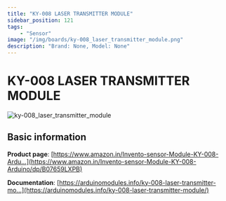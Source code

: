 ```yaml
---
title: "KY-008 LASER TRANSMITTER MODULE"
sidebar_position: 121
tags:
    - "Sensor"
image: "/img/boards/ky-008_laser_transmitter_module.png"
description: "Brand: None, Model: None"
---
```

# KY-008 LASER TRANSMITTER MODULE

![ky-008_laser_transmitter_module](/img/boards/ky-008_laser_transmitter_module.png)

## Basic information

**Product page**: [https://www.amazon.in/Invento-sensor-Module-KY-008-Ardu...](https://www.amazon.in/Invento-sensor-Module-KY-008-Arduino/dp/B07659LXPB)

**Documentation**: [https://arduinomodules.info/ky-008-laser-transmitter-mo...](https://arduinomodules.info/ky-008-laser-transmitter-module/)

